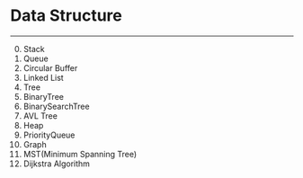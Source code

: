 # Data Structure

---

0. Stack
1. Queue
2. Circular Buffer
3. Linked List 
4. Tree
5. BinaryTree
6. BinarySearchTree
7. AVL Tree
8. Heap
9. PriorityQueue
10. Graph
11. MST(Minimum Spanning Tree)
12. Dijkstra Algorithm

